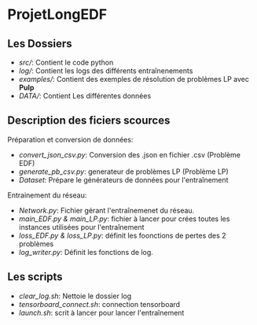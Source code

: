 # ProjetLongEDF

## Les Dossiers
- *src/*: Contient le code python
- *log/*: Contient les logs des différents entraînenements
- *examples/*: Contient des exemples de résolution de problèmes LP avec **Pulp**
- *DATA/*: Contient Les différentes données

## Description des ficiers scources
Préparation et conversion de données:

- *convert_json_csv.py*: Conversion des .json en fichier .csv (Problème EDF)
- *generate_pb_csv.py*: generateur de problèmes LP (Problème LP)
- *Dataset*: Prépare le générateurs de données pour l'entraînement

Entrainement du réseau:
- *Network.py*: Fichier gérant l'entraînemenet du réseau.
- *main_EDF.py & main_LP.py*: fichier à lancer pour crées toutes les instances utilisées pour l'entraînement
- *loss_EDF.py & loss_LP.py*: définit les foonctions de pertes des 2 problèmes
- *log_writer.py*: Définit les fonctions de log.

## Les scripts
- *clear_log.sh*: Nettoie le dossier log
- *tensorboard_connect.sh*: connection tensorboard
- *launch.sh*: scrit à lancer pour lancer l'entraînement
